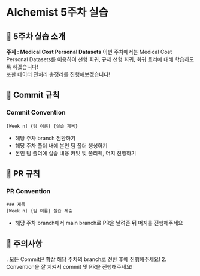 # AIchemist 5주차 실습

## 🌼 5주차 실습 소개
**주제 : Medical Cost Personal Datasets**
이번 주차에서는 Medical Cost Personal Datasets를 이용하여 선형 회귀, 규제 선형 회귀, 회귀 트리에 대해 학습하도록 하겠습니다!   
또한 데이터 전처리 총정리를 진행해보겠습니다!

## 🌱 Commit 규칙   
### Commit Convention      
    [Week n] {팀 이름} {실습 제목}      
+ 해당 주차 branch 전환하기 
+ 해당 주차 폴더 내에 본인 팀 폴더 생성하기
+ 본인 팀 폴더에 실습 내용 커밋 및 풀리퀘, 머지 진행하기
## 🌱 PR 규칙       
### PR Convention
    ### 제목
    [Week n] {팀 이름} 실습 제출     
+ 해당 주차 branch에서 main branch로 PR을 날려준 뒤 머지를 진행해주세요

## 🚨 주의사항   
. 모든 Commit은 항상 해당 주차의 branch로 전환 후에 진행해주세요!
2. Convention을 잘 지켜서 commit 및 PR을 진행해주세요!

